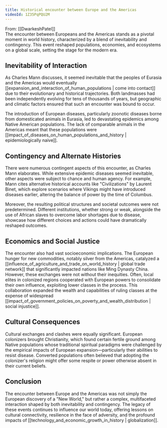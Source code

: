 ```yaml
---
title: Historical encounter between Europe and the Americas
videoId: 1Z35PqPQU2M
---
```


From: [[DwarkeshPatel]] <br/> 
The encounter between Europeans and the Americas stands as a pivotal moment in world history, characterized by a blend of inevitability and contingency. This event reshaped populations, economies, and ecosystems on a global scale, setting the stage for the modern era.

## Inevitability of Interaction

As Charles Mann discusses, it seemed inevitable that the peoples of Eurasia and the Americas would eventually [[expansion_and_interaction_of_human_populations | come into contact]] due to their evolutionary and historical trajectories. Both landmasses had been independently evolving for tens of thousands of years, but geographic and climatic factors ensured that such an encounter was bound to occur.

The introduction of European diseases, particularly zoonotic diseases borne from domesticated animals in Eurasia, led to devastating epidemics among Native American populations. The lack of comparable animals in the Americas meant that these populations were [[impact_of_diseases_on_human_populations_and_history | epidemiologically naive]].

## Contingency and Alternate Histories

There were numerous contingent aspects of this encounter, as Charles Mann elaborates. While extensive epidemic diseases seemed inevitable, other aspects were subject to chance and human agency. For example, Mann cites alternative historical accounts like "Civilizations" by Laurent Binet, which explore scenarios where Vikings might have introduced diseases earlier, altering the balance of power by the time of Columbus. 

Moreover, the resulting political structures and societal outcomes were not predetermined. Different institutions, whether strong or weak, alongside the use of African slaves to overcome labor shortages due to disease, showcase how different choices and actions could have dramatically reshaped outcomes.

## Economics and Social Justice

The encounter also had vast socioeconomic implications. The European hunger for new commodities, notably silver from the Americas, catalyzed a [[influence_of_agriculture_and_trade_on_world_history | global trade network]] that significantly impacted nations like Ming Dynasty China. However, these exchanges were not without their inequities. Often, local elites in colonized regions cooperated with European powers to consolidate their own influence, exploiting lower classes in the process. This collaboration expanded the wealth and capabilities of ruling classes at the expense of widespread [[impact_of_government_policies_on_poverty_and_wealth_distribution | social injustice]].

## Cultural Consequences

Cultural exchanges and clashes were equally significant. European colonizers brought Christianity, which found certain fertile ground among Native populations whose traditional spiritual paradigms were challenged by the empirical impacts of European expansion—particularly their abilities to resist disease. Converted populations often believed that adopting the colonizer's religion might offer some respite or power otherwise absent in their current beliefs.

## Conclusion

The encounter between Europe and the Americas was not simply the European discovery of a "New World," but rather a complex, multifaceted interaction shaped by both inevitability and contingency. The legacy of these events continues to influence our world today, offering lessons on cultural connectivity, resilience in the face of adversity, and the profound impacts of [[technology_and_economic_growth_in_history | globalization]].